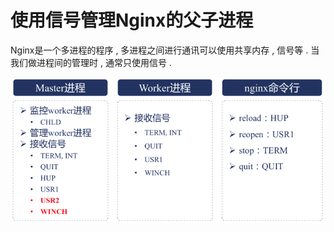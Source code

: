 # 使用信号管理Nginx的父子进程

Nginx是一个多进程的程序 , 多进程之间进行通讯可以使用共享内存 , 信号等 . 当我们做进程间的管理时 , 通常只使用信号 . 

![](/assets/xinhaoguanli.png)



